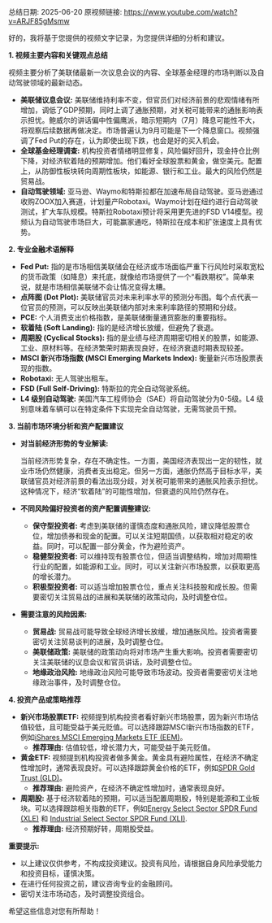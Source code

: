 总结日期: 2025-06-20
原视频链接: https://www.youtube.com/watch?v=ARJF85gMsmw

好的，我将基于您提供的视频文字记录，为您提供详细的分析和建议。

**1. 视频主要内容和关键观点总结**

视频主要分析了美联储最新一次议息会议的内容、全球基金经理的市场判断以及自动驾驶领域的最新动态。

*   **美联储议息会议:** 美联储维持利率不变，但官员们对经济前景的悲观情绪有所增加，调低了GDP预期，同时上调了通胀预期，对关税可能带来的通胀影响表示担忧。鲍威尔的讲话偏中性偏鹰派，暗示短期内（7月）降息可能性不大，将观察后续数据再做决定。市场普遍认为9月可能是下一个降息窗口。视频强调了Fed Put的存在，认为即使出现下跌，也会是好的买入机会。
*   **全球基金经理调查:** 机构投资者情绪明显修复，风险偏好回升，现金持仓比例下降，对经济软着陆的预期增加。他们看好全球股票和黄金，做空美元。配置上，从防御性板块转向周期性板块，如能源、银行和工业。最大的风险仍然是贸易战。
*   **自动驾驶领域:** 亚马逊、Waymo和特斯拉都在加速布局自动驾驶。亚马逊通过收购ZOOX加入赛道，计划量产Robotaxi。Waymo计划在纽约进行自动驾驶测试，扩大车队规模。特斯拉Robotaxi预计将采用更先进的FSD V14模型。视频认为自动驾驶市场巨大，可能赢家通吃，特斯拉在成本和扩张速度上具有优势。

**2. 专业金融术语解释**

*   **Fed Put:** 指的是市场相信美联储会在经济或市场面临严重下行风险时采取宽松的货币政策（如降息）来托底，就像给市场提供了一个“看跌期权”。简单来说，就是市场相信美联储不会让情况变得太糟。
*   **点阵图 (Dot Plot):** 美联储官员对未来利率水平的预测分布图。每个点代表一位官员的预测，可以反映出美联储内部对未来利率路径的预期和分歧。
*   **PCE:** 个人消费支出价格指数，是美联储衡量通货膨胀的重要指标。
*   **软着陆 (Soft Landing):** 指的是经济增长放缓，但避免了衰退。
*   **周期股 (Cyclical Stocks):** 指的是业绩与经济周期密切相关的股票，如能源、工业、原材料等。在经济繁荣时期表现良好，在经济衰退时期表现较差。
*   **MSCI 新兴市场指数 (MSCI Emerging Markets Index):** 衡量新兴市场股票表现的指数。
*   **Robotaxi:** 无人驾驶出租车。
*   **FSD (Full Self-Driving):** 特斯拉的完全自动驾驶系统。
*   **L4 级别自动驾驶:** 美国汽车工程师协会（SAE）将自动驾驶分为0-5级。L4 级别意味着车辆可以在特定条件下实现完全自动驾驶，无需驾驶员干预。

**3. 当前市场环境分析和资产配置建议**

*   **对当前经济形势的专业解读:**

    当前经济形势复杂，存在不确定性。一方面，美国经济表现出一定的韧性，就业市场仍然健康，消费者支出稳定。但另一方面，通胀仍然高于目标水平，美联储官员对经济前景的看法出现分歧，对关税可能带来的通胀风险表示担忧。这种情况下，经济“软着陆”的可能性增加，但衰退的风险仍然存在。

*   **不同风险偏好投资者的资产配置调整建议:**

    *   **保守型投资者:** 考虑到美联储的谨慎态度和通胀风险，建议降低股票仓位，增加债券和现金的配置。可以关注短期国债，以获取相对稳定的收益。同时，可以配置一部分黄金，作为避险资产。
    *   **稳健型投资者:** 可以维持现有股票仓位，但适当调整结构，增加对周期性行业的配置，如能源和工业。同时，可以关注新兴市场股票，以获取更高的增长潜力。
    *   **积极型投资者:** 可以适当增加股票仓位，重点关注科技股和成长股。但需要密切关注贸易战的进展和美联储的政策动向，及时调整仓位。

*   **需要注意的风险因素:**

    *   **贸易战:** 贸易战可能导致全球经济增长放缓，增加通胀风险。投资者需要密切关注贸易谈判的进展，及时调整仓位。
    *   **美联储政策:** 美联储的政策动向将对市场产生重大影响。投资者需要密切关注美联储的议息会议和官员讲话，及时调整仓位。
    *   **地缘政治风险:** 地缘政治风险可能导致市场波动。投资者需要密切关注地缘政治事件，及时调整仓位。

**4. 投资产品或策略推荐**

*   **新兴市场股票ETF:** 视频提到机构投资者看好新兴市场股票，因为新兴市场估值较低，且可能受益于美元贬值。可以选择跟踪MSCI新兴市场指数的ETF，例如[iShares MSCI Emerging Markets ETF (EEM)](https://www.ishares.com/us/products/239617/ishares-msci-emerging-markets-etf)。
    *   **推荐理由:** 估值较低，增长潜力大，可能受益于美元贬值。
*   **黄金ETF:** 视频提到机构投资者做多黄金。黄金具有避险属性，在经济不确定性增加时，通常表现良好。可以选择跟踪黄金价格的ETF，例如[SPDR Gold Trust (GLD)](https://www.spdrgoldshares.com/zh-cn/)。
    *   **推荐理由:** 避险资产，在经济不确定性增加时，通常表现良好。
*   **周期股:** 基于经济软着陆的预期，可以适当配置周期股，特别是能源和工业板块。可以选择跟踪相关指数的ETF，例如[Energy Select Sector SPDR Fund (XLE)](https://www.sectorspdr.com/sectorspdr/product/summary/XLE) 和 [Industrial Select Sector SPDR Fund (XLI)](https://www.sectorspdr.com/sectorspdr/product/summary/XLI).
     *   **推荐理由:** 经济预期好转，周期股受益。

**重要提示:**

*   以上建议仅供参考，不构成投资建议。投资有风险，请根据自身风险承受能力和投资目标，谨慎决策。
*   在进行任何投资之前，建议咨询专业的金融顾问。
*   密切关注市场动态，及时调整投资组合。

希望这些信息对您有所帮助！
